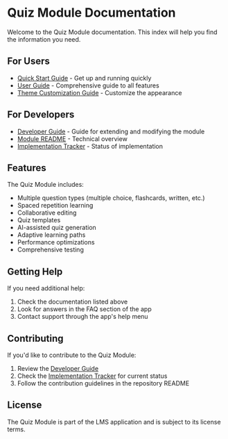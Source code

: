 # Quiz Module Documentation

Welcome to the Quiz Module documentation. This index will help you find the information you need.

## For Users

- [Quick Start Guide](quiz-module-quick-start.md) - Get up and running quickly
- [User Guide](quiz-module-user-guide.md) - Comprehensive guide to all features
- [Theme Customization Guide](theme-customization-guide.md) - Customize the appearance

## For Developers

- [Developer Guide](quiz-module-developer-guide.md) - Guide for extending and modifying the module
- [Module README](../src-tauri/src/quiz/README.md) - Technical overview
- [Implementation Tracker](quiz-module-tracker.md) - Status of implementation

## Features

The Quiz Module includes:

- Multiple question types (multiple choice, flashcards, written, etc.)
- Spaced repetition learning
- Collaborative editing
- Quiz templates
- AI-assisted quiz generation
- Adaptive learning paths
- Performance optimizations
- Comprehensive testing

## Getting Help

If you need additional help:

1. Check the documentation listed above
2. Look for answers in the FAQ section of the app
3. Contact support through the app's help menu

## Contributing

If you'd like to contribute to the Quiz Module:

1. Review the [Developer Guide](quiz-module-developer-guide.md)
2. Check the [Implementation Tracker](quiz-module-tracker.md) for current status
3. Follow the contribution guidelines in the repository README

## License

The Quiz Module is part of the LMS application and is subject to its license terms.
